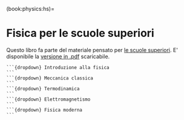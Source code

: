 (book:physics:hs)=
# Fisica per le scuole superiori

Questo libro fa parte del materiale pensato per [le scuole superiori](https://basics2022.github.io/bbooks-hs). E' disponibile la [versione in .pdf](https://www.github.com/Basics2022/bbooks-physics-hs/blob/master/_build/latex/book.pdf) scaricabile.

<!--
<span style="color:red">
Questo libro potrebbe diventare la **landing page** per la fisica delle scuole superiori. 
Per ora colleziona gli argomenti. L'organizzazione migliore verrà decisa in un secondo momento.
</span>
-->

<!--  Not working consistently: sometimes only html works, sometimes only pdf works, sometimes together
````{only} pdf
**Metodo.**

**Argomenti.**

````
-->

````{only} html
```{dropdown} Introduzione alla fisica
```
```{dropdown} Meccanica classica
```
```{dropdown} Termodinamica
```
```{dropdown} Elettromagnetismo
```
```{dropdown} Fisica moderna
```

````


<!--
## Argomenti
```{dropdown} Introduzione alla fisica
```
```{dropdown} Meccanica classica
```
```{dropdown} Termodinamica
```
```{dropdown} Elettromagnetismo
```
```{dropdown} Fisica moderna
```
-->

<!--
- Introduzione alla fisica: metodo sperimentale, misura, grandezze,...
- Meccanica classica
- Termodinamica classica
- Elettromagnetismo classico
- Fisica moderna
-->

<!--
**Discipline.**
::::{grid} 1
:gutter: 3

:::{grid-item-card}
:link: ch/intro.html
**Introduzione alla fisica**
^^^
:::

:::{grid-item-card} 
:link: ch/mechanics.html
**Meccanica classica**
^^^
:::

:::{grid-item-card}
:link: ch/thermodynamics.html
**Termodinamica**
^^^
:::

:::{grid-item-card}
:link: ch/electromagnetism.html
**Elettromagnetismo**
^^^
:::

:::{grid-item-card}
:link: ch/modern.html
**Fisica del XX secolo**
^^^
:::

::::
-->
